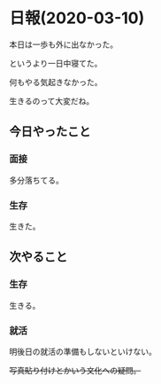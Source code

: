 # 日報(2020-03-10)

本日は一歩も外に出なかった。

というより一日中寝てた。

何もやる気起きなかった。

生きるのって大変だね。

## 今日やったこと

### 面接

多分落ちてる。

### 生存

生きた。

## 次やること

### 生存

生きる。

### 就活

明後日の就活の準備もしないといけない。

~~写真貼り付けとかいう文化への疑問。~~
